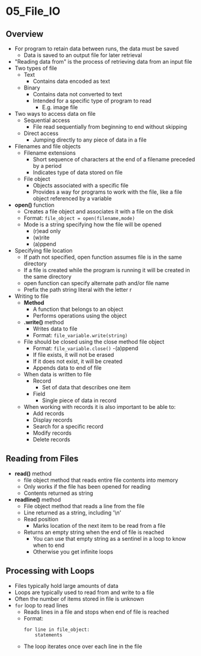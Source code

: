 # 05_File_IO
## Overview
- For program to retain data between runs, the data must be saved
	- Data is saved to an output file for later retrieval
- "Reading data from" is the process of retrieving data from an input file
- Two types of file
	- Text
		- Contains data encoded as text
	- Binary
		- Contains data not converted to text
		- Intended for a specific type of program to read
			- E.g. image file
- Two ways to access data on file
	- Sequential access
		- File read sequentially from beginning to end without skipping
	- Direct access
		- Jumping directly to any piece of data in a file
- Filenames and file objects
	- Filename extensions
		- Short sequence of characters at the end of a filename preceded by a period
		- Indicates type of data stored on file
	- File object
		- Objects associated with a specific file
		- Provides a way for programs to work with the file, like a file object referenced by a variable
- **open()** function
	- Creates a file object and associates it with a file on the disk
	- Format: `file_object = open(filename,mode)`
	- Mode is a string specifying how the file will be opened
		- (r)ead only
		- (w)rite
		- (a)ppend
- Specifying file location
	- If path not specified, open function assumes file is in the same directory
	- If a file is created while the program is running it will be created in the same directory
	- open function can specify alternate path and/or file name
	- Prefix the path string literal with the letter r
- Writing to file
	- **Method**
		- A function that belongs to an object
		- Performs operations using the object
	- **.write()** method
		- Writes data to file
		- Format: `file_variable.write(string)`
	- File should be closed using the close method file object
		- Format: `file_variable.close()`
	-(a)ppend
		- If file exists, it will not be erased
		- If it does not exist, it will be created
		- Appends data to end of file
	- When data is written to file
		- Record
			- Set of data that describes one item
		- Field
			- Single piece of data in record
	- When working with records it is also important to be able to:
		- Add records
		- Display records
		- Search for a specific record
		- Modify records
		- Delete records

## Reading from Files
- **read()** method
	- file object method that reads entire file contents into memory
	- Only works if the file has been opened for reading
	- Contents returned as string
- **readline()** method
	- File object method that reads a line from the file
	- Line returned as a string, including '\n'
	- Read position
		- Marks location of the next item to be read from a file 
	- Returns an empty string when the end of file is reached
		- You can use that empty string as a sentinel in a loop to know when to end
		- Otherwise you get infinite loops
## Processing with Loops
- Files typically hold large amounts of data
- Loops are typically used to read from and write to a file 
- Often the number of items stored in file is unknown
- `for` loop to read lines
	- Reads lines in a file and stops when end of file is reached
	- Format:
		```
		for line in file_object:
			statements
		```
	- The loop iterates once over each line in the file
